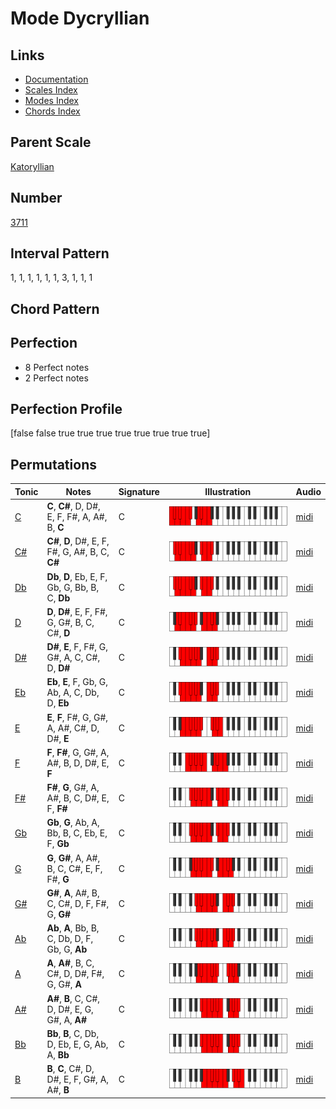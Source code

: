 # Mode Dycryllian

## Links

- [Documentation](README.md)
- [Scales Index](Scales.md)
- [Modes Index](Modes.md)
- [Chords Index](Chords.md)

## Parent Scale

[Katoryllian](ScaleKatoryllian.md)

## Number

[3711](https://ianring.com/musictheory/scales/3711)

## Interval Pattern

1, 1, 1, 1, 1, 1, 3, 1, 1, 1

## Chord Pattern



## Perfection

- 8 Perfect notes
- 2 Perfect notes

## Perfection Profile

[false false true true true true true true true true]

## Permutations

| Tonic | Notes | Signature | Illustration | Audio |
|-------|-------|-----------|--------------|-------|
| [C](ModeCNaturalDycryllian.md) | **C**, **C#**, D, D#, E, F, F#, A, A#, B, **C** | C | ![CNaturalDycryllian](ModeCNaturalDycryllian.png) | [midi](https://github.com/edipermadi/music/blob/main/docs/ModeCNaturalDycryllian.mid?raw=true) |
| [C#](ModeCSharpDycryllian.md) | **C#**, **D**, D#, E, F, F#, G, A#, B, C, **C#** | C | ![CSharpDycryllian](ModeCSharpDycryllian.png) | [midi](https://github.com/edipermadi/music/blob/main/docs/ModeCSharpDycryllian.mid?raw=true) |
| [Db](ModeDFlatDycryllian.md) | **Db**, **D**, Eb, E, F, Gb, G, Bb, B, C, **Db** | C | ![DFlatDycryllian](ModeDFlatDycryllian.png) | [midi](https://github.com/edipermadi/music/blob/main/docs/ModeDFlatDycryllian.mid?raw=true) |
| [D](ModeDNaturalDycryllian.md) | **D**, **D#**, E, F, F#, G, G#, B, C, C#, **D** | C | ![DNaturalDycryllian](ModeDNaturalDycryllian.png) | [midi](https://github.com/edipermadi/music/blob/main/docs/ModeDNaturalDycryllian.mid?raw=true) |
| [D#](ModeDSharpDycryllian.md) | **D#**, **E**, F, F#, G, G#, A, C, C#, D, **D#** | C | ![DSharpDycryllian](ModeDSharpDycryllian.png) | [midi](https://github.com/edipermadi/music/blob/main/docs/ModeDSharpDycryllian.mid?raw=true) |
| [Eb](ModeEFlatDycryllian.md) | **Eb**, **E**, F, Gb, G, Ab, A, C, Db, D, **Eb** | C | ![EFlatDycryllian](ModeEFlatDycryllian.png) | [midi](https://github.com/edipermadi/music/blob/main/docs/ModeEFlatDycryllian.mid?raw=true) |
| [E](ModeENaturalDycryllian.md) | **E**, **F**, F#, G, G#, A, A#, C#, D, D#, **E** | C | ![ENaturalDycryllian](ModeENaturalDycryllian.png) | [midi](https://github.com/edipermadi/music/blob/main/docs/ModeENaturalDycryllian.mid?raw=true) |
| [F](ModeFNaturalDycryllian.md) | **F**, **F#**, G, G#, A, A#, B, D, D#, E, **F** | C | ![FNaturalDycryllian](ModeFNaturalDycryllian.png) | [midi](https://github.com/edipermadi/music/blob/main/docs/ModeFNaturalDycryllian.mid?raw=true) |
| [F#](ModeFSharpDycryllian.md) | **F#**, **G**, G#, A, A#, B, C, D#, E, F, **F#** | C | ![FSharpDycryllian](ModeFSharpDycryllian.png) | [midi](https://github.com/edipermadi/music/blob/main/docs/ModeFSharpDycryllian.mid?raw=true) |
| [Gb](ModeGFlatDycryllian.md) | **Gb**, **G**, Ab, A, Bb, B, C, Eb, E, F, **Gb** | C | ![GFlatDycryllian](ModeGFlatDycryllian.png) | [midi](https://github.com/edipermadi/music/blob/main/docs/ModeGFlatDycryllian.mid?raw=true) |
| [G](ModeGNaturalDycryllian.md) | **G**, **G#**, A, A#, B, C, C#, E, F, F#, **G** | C | ![GNaturalDycryllian](ModeGNaturalDycryllian.png) | [midi](https://github.com/edipermadi/music/blob/main/docs/ModeGNaturalDycryllian.mid?raw=true) |
| [G#](ModeGSharpDycryllian.md) | **G#**, **A**, A#, B, C, C#, D, F, F#, G, **G#** | C | ![GSharpDycryllian](ModeGSharpDycryllian.png) | [midi](https://github.com/edipermadi/music/blob/main/docs/ModeGSharpDycryllian.mid?raw=true) |
| [Ab](ModeAFlatDycryllian.md) | **Ab**, **A**, Bb, B, C, Db, D, F, Gb, G, **Ab** | C | ![AFlatDycryllian](ModeAFlatDycryllian.png) | [midi](https://github.com/edipermadi/music/blob/main/docs/ModeAFlatDycryllian.mid?raw=true) |
| [A](ModeANaturalDycryllian.md) | **A**, **A#**, B, C, C#, D, D#, F#, G, G#, **A** | C | ![ANaturalDycryllian](ModeANaturalDycryllian.png) | [midi](https://github.com/edipermadi/music/blob/main/docs/ModeANaturalDycryllian.mid?raw=true) |
| [A#](ModeASharpDycryllian.md) | **A#**, **B**, C, C#, D, D#, E, G, G#, A, **A#** | C | ![ASharpDycryllian](ModeASharpDycryllian.png) | [midi](https://github.com/edipermadi/music/blob/main/docs/ModeASharpDycryllian.mid?raw=true) |
| [Bb](ModeBFlatDycryllian.md) | **Bb**, **B**, C, Db, D, Eb, E, G, Ab, A, **Bb** | C | ![BFlatDycryllian](ModeBFlatDycryllian.png) | [midi](https://github.com/edipermadi/music/blob/main/docs/ModeBFlatDycryllian.mid?raw=true) |
| [B](ModeBNaturalDycryllian.md) | **B**, **C**, C#, D, D#, E, F, G#, A, A#, **B** | C | ![BNaturalDycryllian](ModeBNaturalDycryllian.png) | [midi](https://github.com/edipermadi/music/blob/main/docs/ModeBNaturalDycryllian.mid?raw=true) |
